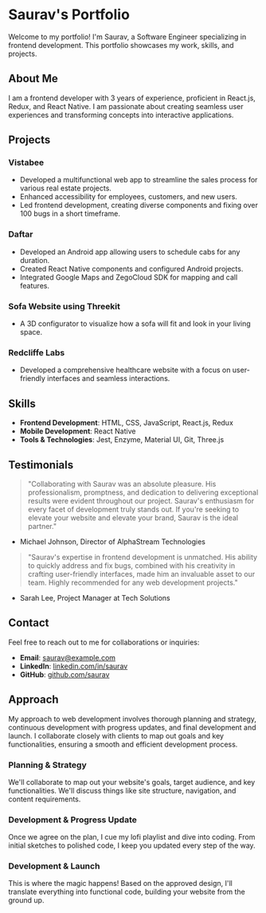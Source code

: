 # Saurav's Portfolio

Welcome to my portfolio! I'm Saurav, a Software Engineer specializing in frontend development. This portfolio showcases my work, skills, and projects.

## About Me

I am a frontend developer with 3 years of experience, proficient in React.js, Redux, and React Native. I am passionate about creating seamless user experiences and transforming concepts into interactive applications.

## Projects

### Vistabee
- Developed a multifunctional web app to streamline the sales process for various real estate projects.
- Enhanced accessibility for employees, customers, and new users.
- Led frontend development, creating diverse components and fixing over 100 bugs in a short timeframe.

### Daftar
- Developed an Android app allowing users to schedule cabs for any duration.
- Created React Native components and configured Android projects.
- Integrated Google Maps and ZegoCloud SDK for mapping and call features.

### Sofa Website using Threekit
- A 3D configurator to visualize how a sofa will fit and look in your living space.

### Redcliffe Labs
- Developed a comprehensive healthcare website with a focus on user-friendly interfaces and seamless interactions.

## Skills

- **Frontend Development**: HTML, CSS, JavaScript, React.js, Redux
- **Mobile Development**: React Native
- **Tools & Technologies**: Jest, Enzyme, Material UI, Git, Three.js

## Testimonials

> "Collaborating with Saurav was an absolute pleasure. His professionalism, promptness, and dedication to delivering exceptional results were evident throughout our project. Saurav's enthusiasm for every facet of development truly stands out. If you're seeking to elevate your website and elevate your brand, Saurav is the ideal partner."
- Michael Johnson, Director of AlphaStream Technologies

> "Saurav's expertise in frontend development is unmatched. His ability to quickly address and fix bugs, combined with his creativity in crafting user-friendly interfaces, made him an invaluable asset to our team. Highly recommended for any web development projects."
- Sarah Lee, Project Manager at Tech Solutions

## Contact

Feel free to reach out to me for collaborations or inquiries:

- **Email**: [saurav@example.com](mailto:saurav@example.com)
- **LinkedIn**: [linkedin.com/in/saurav](https://www.linkedin.com/in/saurav)
- **GitHub**: [github.com/saurav](https://github.com/saurav)

## Approach

My approach to web development involves thorough planning and strategy, continuous development with progress updates, and final development and launch. I collaborate closely with clients to map out goals and key functionalities, ensuring a smooth and efficient development process.

### Planning & Strategy
We'll collaborate to map out your website's goals, target audience, and key functionalities. We'll discuss things like site structure, navigation, and content requirements.

### Development & Progress Update
Once we agree on the plan, I cue my lofi playlist and dive into coding. From initial sketches to polished code, I keep you updated every step of the way.

### Development & Launch
This is where the magic happens! Based on the approved design, I'll translate everything into functional code, building your website from the ground up.
